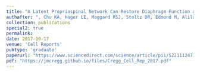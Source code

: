 ```yaml
---
title: "A Latent Propriospinal Network Can Restore Diaphragm Function after High Cervical Spinal Cord Injury"
authafter: ", Chu KA, Hager LE, Maggard RSJ, Stoltz DR, Edmond M, Alilain WJ, Philippidou P, Landmesser LT, Silver J"
collection: publications
special2: true
permalink:
date: 2017-10-17
venue: 'Cell Reports'
pubtype: 'graduate'
paperurl: "https://www.sciencedirect.com/science/article/pii/S2211124717313815?via%3Dihub"
pdf: "https://jmcregg.github.io/files/Cregg_Cell_Rep_2017.pdf"
---
```

